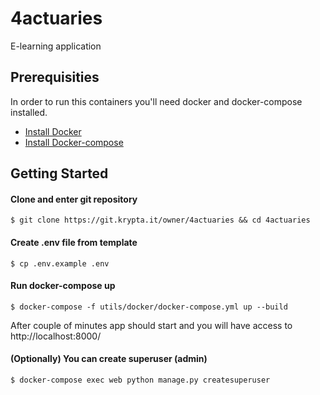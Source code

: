 # 4actuaries

E-learning application


## Prerequisities

In order to run this containers you'll need docker and docker-compose installed.

* [Install Docker](https://docs.docker.com/install)
* [Install Docker-compose](https://docs.docker.com/compose/install/)


## Getting Started

#### Clone and enter git repository
```shell
$ git clone https://git.krypta.it/owner/4actuaries && cd 4actuaries
```

#### Create .env file from template

```shell
$ cp .env.example .env
```

#### Run docker-compose up

```shell
$ docker-compose -f utils/docker/docker-compose.yml up --build
```

After couple of minutes app should start and you will have access to http://localhost:8000/


#### (Optionally) You can create superuser (admin)

```shell
$ docker-compose exec web python manage.py createsuperuser
```
